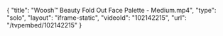 {
    "title": "Woosh&trade; Beauty Fold Out Face Palette - Medium.mp4",
    "type": "solo",
    "layout": "iframe-static",
    "videoId": "102142215",
    "url": "\/tvpembed\/102142215"
}